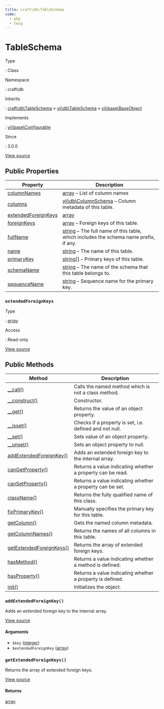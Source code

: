 ```yaml
---
title: craft\db\TableSchema
code:
  - php
  - twig
---
```


# TableSchema

Type

:   Class

Namespace

:   craft\db

Inherits

:   [craft\db\TableSchema](craft-db-tableschema.md) &raquo;
[yii\db\TableSchema](https://www.yiiframework.com/doc/api/2.0/yii-db-tableschema) &raquo;
[yii\base\BaseObject](https://www.yiiframework.com/doc/api/2.0/yii-base-baseobject)

Implements

:   [yii\base\Configurable](https://www.yiiframework.com/doc/api/2.0/yii-base-configurable)

Since

:   3.0.0









[View source](https://github.com/craftcms/cms/blob/master/src/db/TableSchema.php)


## Public Properties

| Property                                                                                                                         | Description
| -------------------------------------------------------------------------------------------------------------------------------- | ----------------------------------------------------------------------------------------------------------------------------
| [columnNames](https://www.yiiframework.com/doc/api/2.0/yii-db-tableschema#$columnNames-detail "Defined by yii\db\TableSchema")   | [array](http://php.net/language.types.array) – List of column names
| [columns](https://www.yiiframework.com/doc/api/2.0/yii-db-tableschema#$columns-detail "Defined by yii\db\TableSchema")           | [yii\db\ColumnSchema](https://www.yiiframework.com/doc/api/2.0/yii-db-columnschema) – Column metadata of this table.
| [extendedForeignKeys](craft-db-tableschema.md#extendedforeignkeys)                                                               | [array](http://php.net/language.types.array)
| [foreignKeys](https://www.yiiframework.com/doc/api/2.0/yii-db-tableschema#$foreignKeys-detail "Defined by yii\db\TableSchema")   | [array](http://php.net/language.types.array) – Foreign keys of this table.
| [fullName](https://www.yiiframework.com/doc/api/2.0/yii-db-tableschema#$fullName-detail "Defined by yii\db\TableSchema")         | [string](http://php.net/language.types.string) – The full name of this table, which includes the schema name prefix, if any.
| [name](https://www.yiiframework.com/doc/api/2.0/yii-db-tableschema#$name-detail "Defined by yii\db\TableSchema")                 | [string](http://php.net/language.types.string) – The name of this table.
| [primaryKey](https://www.yiiframework.com/doc/api/2.0/yii-db-tableschema#$primaryKey-detail "Defined by yii\db\TableSchema")     | [string](http://php.net/language.types.string)[] – Primary keys of this table.
| [schemaName](https://www.yiiframework.com/doc/api/2.0/yii-db-tableschema#$schemaName-detail "Defined by yii\db\TableSchema")     | [string](http://php.net/language.types.string) – The name of the schema that this table belongs to.
| [sequenceName](https://www.yiiframework.com/doc/api/2.0/yii-db-tableschema#$sequenceName-detail "Defined by yii\db\TableSchema") | [string](http://php.net/language.types.string) – Sequence name for the primary key.

### `extendedForeignKeys`



Type

:   [array](http://php.net/language.types.array)

Access

:   Read-only







[View source](https://github.com/craftcms/cms/blob/master/src/db/TableSchema.php)







## Public Methods

| Method                                                                                                                                    | Description
| ----------------------------------------------------------------------------------------------------------------------------------------- | ----------------------------------------------------------
| [__call()](https://www.yiiframework.com/doc/api/2.0/yii-base-baseobject#__call()-detail "Defined by yii\base\BaseObject")                 | Calls the named method which is not a class method.
| [__construct()](https://www.yiiframework.com/doc/api/2.0/yii-base-baseobject#__construct()-detail "Defined by yii\base\BaseObject")       | Constructor.
| [__get()](https://www.yiiframework.com/doc/api/2.0/yii-base-baseobject#__get()-detail "Defined by yii\base\BaseObject")                   | Returns the value of an object property.
| [__isset()](https://www.yiiframework.com/doc/api/2.0/yii-base-baseobject#__isset()-detail "Defined by yii\base\BaseObject")               | Checks if a property is set, i.e. defined and not null.
| [__set()](https://www.yiiframework.com/doc/api/2.0/yii-base-baseobject#__set()-detail "Defined by yii\base\BaseObject")                   | Sets value of an object property.
| [__unset()](https://www.yiiframework.com/doc/api/2.0/yii-base-baseobject#__unset()-detail "Defined by yii\base\BaseObject")               | Sets an object property to null.
| [addExtendedForeignKey()](craft-db-tableschema.md#method-addextendedforeignkey)                                                           | Adds an extended foreign key to the internal array.
| [canGetProperty()](https://www.yiiframework.com/doc/api/2.0/yii-base-baseobject#canGetProperty()-detail "Defined by yii\base\BaseObject") | Returns a value indicating whether a property can be read.
| [canSetProperty()](https://www.yiiframework.com/doc/api/2.0/yii-base-baseobject#canSetProperty()-detail "Defined by yii\base\BaseObject") | Returns a value indicating whether a property can be set.
| [className()](https://www.yiiframework.com/doc/api/2.0/yii-base-baseobject#className()-detail "Defined by yii\base\BaseObject")           | Returns the fully qualified name of this class.
| [fixPrimaryKey()](https://www.yiiframework.com/doc/api/2.0/yii-db-tableschema#fixPrimaryKey()-detail "Defined by yii\db\TableSchema")     | Manually specifies the primary key for this table.
| [getColumn()](https://www.yiiframework.com/doc/api/2.0/yii-db-tableschema#getColumn()-detail "Defined by yii\db\TableSchema")             | Gets the named column metadata.
| [getColumnNames()](https://www.yiiframework.com/doc/api/2.0/yii-db-tableschema#getColumnNames()-detail "Defined by yii\db\TableSchema")   | Returns the names of all columns in this table.
| [getExtendedForeignKeys()](craft-db-tableschema.md#method-getextendedforeignkeys)                                                         | Returns the array of extended foreign keys.
| [hasMethod()](https://www.yiiframework.com/doc/api/2.0/yii-base-baseobject#hasMethod()-detail "Defined by yii\base\BaseObject")           | Returns a value indicating whether a method is defined.
| [hasProperty()](https://www.yiiframework.com/doc/api/2.0/yii-base-baseobject#hasProperty()-detail "Defined by yii\base\BaseObject")       | Returns a value indicating whether a property is defined.
| [init()](https://www.yiiframework.com/doc/api/2.0/yii-base-baseobject#init()-detail "Defined by yii\base\BaseObject")                     | Initializes the object.

### `addExtendedForeignKey()`





Adds an extended foreign key to the internal array.




[View source](https://github.com/craftcms/cms/blob/master/src/db/TableSchema.php#L38-L41)


#### Arguments

- `$key` ([integer](http://php.net/language.types.integer))
- `$extendedForeignKey` ([array](http://php.net/language.types.array))




### `getExtendedForeignKeys()`





Returns the array of extended foreign keys.




[View source](https://github.com/craftcms/cms/blob/master/src/db/TableSchema.php#L27-L30)



#### Returns

[array](http://php.net/language.types.array)










